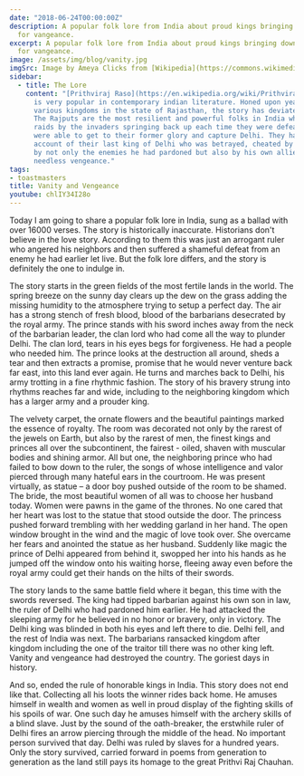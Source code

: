 ```yaml
---
date: "2018-06-24T00:00:00Z"
description: A popular folk lore from India about proud kings bringing down the country
  for vangeance.
excerpt: A popular folk lore from India about proud kings bringing down the country
  for vangeance.
image: /assets/img/blog/vanity.jpg
imgSrc: Image by Ameya Clicks from [Wikipedia](https://commons.wikimedia.org/wiki/File:Prithviraj_Chauhan_Memorial_by_Ameya_Clicks.jpg)
sidebar:
  - title: The Lore
    content: "[Prithviraj Raso](https://en.wikipedia.org/wiki/Prithviraj_Raso)
      is very popular in contemporary indian literature. Honed upon years of updates by
      various kingdoms in the state of Rajasthan, the story has deviated from history.
      The Rajputs are the most resilient and powerful folks in India who survived multiple
      raids by the invaders springing back up each time they were defeated. They never
      were able to get to their former glory and capture Delhi. They have the exaggerated
      account of their last king of Delhi who was betrayed, cheated by dishonorable tactics
      by not only the enemies he had pardoned but also by his own allies to extract out
      needless vengeance."
tags:
- toastmasters
title: Vanity and Vengeance
youtube: chlIY34I28o
---
```


Today I am going to share a popular folk lore in India, sung as a ballad with over 16000 verses. The story is historically inaccurate. Historians don't believe in the love story. According to them this was just an arrogant ruler who angered his neighbors and then suffered a shameful defeat from an enemy he had earlier let live. But the folk lore differs, and the story is definitely the one to indulge in.

The story starts in the green fields of the most fertile lands in the world. The spring breeze on the sunny day clears up the dew on the grass adding the missing humidity to the atmosphere trying to setup a perfect day. The air has a strong stench of fresh blood, blood of the barbarians desecrated by the royal army. The prince stands with his sword inches away from the neck of the barbarian leader, the clan lord who had come all the way to plunder Delhi. The clan lord, tears in his eyes begs for forgiveness. He had a people who needed him. The prince looks at the destruction all around, sheds a tear and then extracts a promise, promise that he would never venture back far east, into this land ever again. He turns and marches back to Delhi, his army trotting in a fine rhythmic fashion. The story of his bravery strung into rhythms reaches far and wide, including to the neighboring kingdom which has a larger army and a prouder king.

The velvety carpet, the ornate flowers and the beautiful paintings marked the essence of royalty. The room was decorated not only by the rarest of the jewels on Earth, but also by the rarest of men, the finest kings and princes all over the subcontinent, the fairest - oiled, shaven with muscular bodies and shining armor. All but one, the neighboring prince who had failed to bow down to the ruler, the songs of whose intelligence and valor pierced through many hateful ears in the courtroom. He was present virtually, as statue – a door boy pushed outside of the room to be shamed. The bride, the most beautiful women of all was to choose her husband today. Women were pawns in the game of the thrones. No one cared that her heart was lost to the statue that stood outside the door. The princess pushed forward trembling with her wedding garland in her hand. The open window brought in the wind and the magic of love took over. She overcame her fears and anointed the statue as her husband. Suddenly like magic the prince of Delhi appeared from behind it, swopped her into his hands as he jumped off the window onto his waiting horse, fleeing away even before the royal army could get their hands on the hilts of their swords.

The story lands to the same battle field where it began, this time with the swords reversed. The king had tipped barbarian against his own son in law, the ruler of Delhi who had pardoned him earlier. He had attacked the sleeping army for he believed in no honor or bravery, only in victory. The Delhi king was blinded in both his eyes and left there to die. Delhi fell, and the rest of India was next. The barbarians ransacked kingdom after kingdom including the one of the traitor till there was no other king left. Vanity and vengeance had destroyed the country. The goriest days in history.

And so, ended the rule of honorable kings in India. This story does not end like that. Collecting all his loots the winner rides back home. He amuses himself in wealth and women as well in proud display of the fighting skills of his spoils of war. One such day he amuses himself with the archery skills of a blind slave. Just by the sound of the oath-breaker, the erstwhile ruler of Delhi fires an arrow piercing through the middle of the head. No important person survived that day. Delhi was ruled by slaves for a hundred years. Only the story survived, carried forward in poems from generation to generation as the land still pays its homage to the great Prithvi Raj Chauhan.
